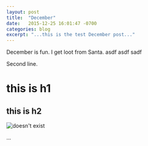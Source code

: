 ```yaml
---
layout: post
title:  "December"
date:   2015-12-25 16:01:47 -0700
categories: blog
excerpt: "...this is the test December post..."
---
```


December is fun. I get loot from Santa.
asdf
asdf
sadf

Second line.

# this is h1

## this is h2

<img src="/img/test.jpg" alt="doesn't exist">

...



